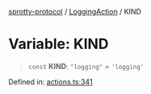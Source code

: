 
[sprotty-protocol](../globals) / [LoggingAction](../Namespace.LoggingAction) / KIND

# Variable: KIND

> `const` **KIND**: `"logging"` = `'logging'`

Defined in: [actions.ts:341](https://github.com/eclipse-sprotty/sprotty/blob/f9b2433481cc27a1ac0c92d525a92039ae7f6c76/packages/sprotty-protocol/src/actions.ts#L341)
